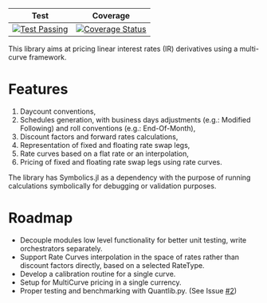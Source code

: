 | **Test** | **Coverage** |
|:--------:|:------------:|
| [![Test Passing](https://github.com/aleCombi/DerivativesPricer/actions/workflows/ci.yml/badge.svg?event=push)](https://github.com/aleCombi/DerivativesPricer/actions) | [![Coverage Status](https://coveralls.io/repos/github/aleCombi/DerivativesPricer/badge.svg?branch=master&cache-control=no-cache)](https://coveralls.io/github/aleCombi/DerivativesPricer?branch=master) |

This library aims at pricing linear interest rates (IR) derivatives using a multi-curve framework.

# Features

  1. Daycount conventions,
  2. Schedules generation, with business days adjustments (e.g.: Modified Following) and roll conventions (e.g.: End-Of-Month),
  3. Discount factors and forward rates calculations,
  4. Representation of fixed and floating rate swap legs,
  5. Rate curves based on a flat rate or an interpolation,
  6. Pricing of fixed and floating rate swap legs using rate curves.

The library has Symbolics.jl as a dependency with the purpose of running calculations symbolically for debugging or validation purposes.

# Roadmap

- Decouple modules low level functionality for better unit testing, write orchestrators separately.
- Support Rate Curves interpolation in the space of rates rather than discount factors directly, based on a selected RateType.
- Develop a calibration routine for a single curve.
- Setup for MultiCurve pricing in a single currency.
- Proper testing and benchmarking with Quantlib.py. (See Issue [#2](#2))
